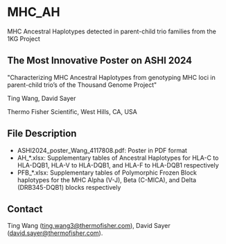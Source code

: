 # MHC_AH
MHC Ancestral Haplotypes detected in parent-child trio families from the 1KG Project

## The Most Innovative Poster on ASHI 2024
"Characterizing MHC Ancestral Haplotypes from genotyping MHC loci in parent-child trio’s of the Thousand Genome Project"

Ting Wang, David Sayer

Thermo Fisher Scientific, West Hills, CA, USA

## File Description
* ASHI2024_poster_Wang_4117808.pdf: Poster in PDF format
* AH_*.xlsx: Supplementary tables of Ancestral Haplotypes for HLA-C to HLA-DQB1, HLA-V to HLA-DQB1, and HLA-F to HLA-DQB1 respectively
* PFB_*.xlsx: Supplementary tables of Polymorphic Frozen Block haplotypes for the MHC Alpha (V-J), Beta (C-MICA), and Delta (DRB345-DQB1) blocks respectively

## Contact
Ting Wang (ting.wang3@thermofisher.com), David Sayer (david.sayer@thermofisher.com).
